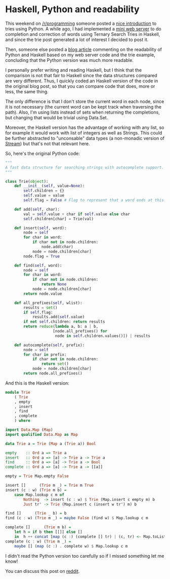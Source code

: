 Haskell, Python and readability
===============================

This weekend on [/r/programming](http://www.reddit.com/r/programming)
someone posted a [nice
introduction](http://v1v3kn.tumblr.com/post/18238156967/roll-your-own-autocomplete-solution-using-tries)
to tries using Python. A while ago, I had implemented a [mini web
server](https://github.com/rostayob/suggest) to do completion and
correction of words using Ternary Search Tries in Haskell, and since
the trie post generated a lot of interest I decided to post it.

Then, someone else posted a [blog
article](http://www.reddit.com/r/programming/comments/q5dz2/roll_your_own_fast_completion_and_correction/c3v6ruo)
commenting on the readability of Python and Haskell based on my web
server code and the trie example, concluding that the Python version
was much more readable.

I personally prefer writing and reading Haskell, but I think that the
comparison is not that fair to Haskell since the data structures
compared are very different. Thus, I quickly coded an Haskell version
of the code in the original blog post, so that you can compare code that
does, more or less, the same thing.

The only difference is that I don't store the current word in each
node, since it is not necessary (the current word can be kept track
when traversing the path). Also, I'm using lists instead of sets when
returning the completions, but changing that would be trivial using
Data.Set.

Moreover, the Haskell version has the advantage of working with any
list, so for example it would work with list of integers as well as Strings.
This could be further abstracted to "unconsable" data types (a non-monadic
version of
[Stream](http://hackage.haskell.org/packages/archive/parsec/3.1.2/doc/html/Text-Parsec-Prim.html#t:Stream))
but that's not that relevant here.

So, here's the original Python code:

```python
"""
A fast data structure for searching strings with autocomplete support.
"""

class Trie(object):
    def __init__(self, value=None):
        self.children = {}
        self.value = value
        self.flag = False # Flag to represent that a word ends at this node

    def add(self, char):
        val = self.value + char if self.value else char
        self.children[char] = Trie(val)

    def insert(self, word):
        node = self
        for char in word:
            if char not in node.children:
                node.add(char)
            node = node.children[char]
        node.flag = True

    def find(self, word):
        node = self
        for char in word:
            if char not in node.children:
                return None
            node = node.children[char]
        return node.value

    def all_prefixes(self, wlist):
        results = set()
        if self.flag:
            results.add(self.value)
        if not self.children: return results
        return reduce(lambda a, b: a | b,
                     [node.all_prefixes() for
                      node in self.children.values()]) | results

    def autocomplete(self, prefix):
        node = self
        for char in prefix:
            if char not in node.children:
                return set()
            node = node.children[char]
        return node.all_prefixes()
```

And this is the Haskell version:

```haskell
module Trie
    ( Trie
    , empty
    , insert
    , find
    , complete
    ) where

import Data.Map (Map)
import qualified Data.Map as Map

data Trie a = Trie (Map a (Trie a)) Bool

empty    :: Ord a => Trie a
insert   :: Ord a => [a] -> Trie a -> Trie a
find     :: Ord a => [a] -> Trie a -> Bool
complete :: Ord a => [a] -> Trie a -> [[a]]

empty = Trie Map.empty False

insert []      (Trie m _) = Trie m True
insert (c : w) (Trie m b) =
    case Map.lookup c m of
        Nothing  -> insert (c : w) $ Trie (Map.insert c empty m) b
        Just tr' -> Trie (Map.insert c (insert w tr') m) b

find []      (Trie _ b) = b
find (c : w) (Trie m _) = maybe False (find w) $ Map.lookup c m

complete []      (Trie m b) =
    let h = if b then [[]] else []
    in  h ++ concat [map (c :) (complete [] tr) | (c, tr) <- Map.toList m]
complete (c : w) (Trie m _) =
    maybe [] (map (c :) . complete w) $ Map.lookup c m
```

I didn't read the Python version too carefully so if I missed something let me know!

You can discuss this post on
[reddit](http://www.reddit.com/r/programming/comments/q80nh/haskell_python_and_readability/).
